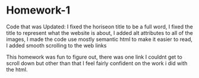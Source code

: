 # Homework-1
Code that was Updated: I fixed the horiseon title to be a full word, I fixed the title to represent what the website is about, I added alt attributes to all of the images, 
I made the code use mostly semantic html to make it easier to read, I added smooth scrolling to the web links

This homework was fun to figure out, there was one link I couldnt get to scroll down but other than that I feel fairly confident on the work i did with the html.
